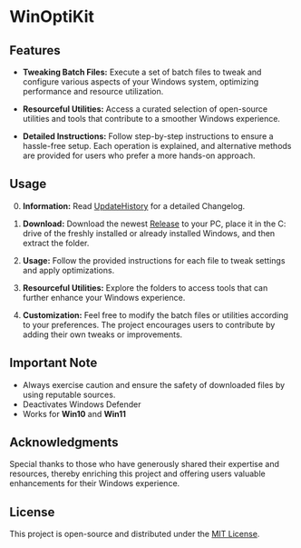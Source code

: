 # WinOptiKit

## Features

- **Tweaking Batch Files:** Execute a set of batch files to tweak and configure various aspects of your Windows system, optimizing performance and resource utilization.

- **Resourceful Utilities:** Access a curated selection of open-source utilities and tools that contribute to a smoother Windows experience.

- **Detailed Instructions:** Follow step-by-step instructions to ensure a hassle-free setup. Each operation is explained, and alternative methods are provided for users who prefer a more hands-on approach.

## Usage

0. **Information:** Read [UpdateHistory](https://github.com/HardwareGeiler/WinOptiKit/blob/main/UpdateHistory.md) for a detailed Changelog.

1. **Download:** Download the newest [Release](https://github.com/HardwareGeiler/WinOptiKit/releases/latest/download/WinOptiKit.zip) to your PC, place it in the C: drive of the freshly installed or already installed Windows, and then extract                                     the folder.

2. **Usage:** Follow the provided instructions for each file to tweak settings and apply optimizations.

3. **Resourceful Utilities:** Explore the folders to access tools that can further enhance your Windows experience.

4. **Customization:** Feel free to modify the batch files or utilities according to your preferences. The project encourages users to contribute by adding their own tweaks or improvements.

## Important Note

- Always exercise caution and ensure the safety of downloaded files by using reputable sources.
- Deactivates Windows Defender
- Works for **Win10** and **Win11**

## Acknowledgments

Special thanks to those who have generously shared their expertise and resources, thereby enriching this project and offering users valuable enhancements for their Windows experience.

## License

This project is open-source and distributed under the [MIT License](https://github.com/HardwareGeiler/WinOptiKit/blob/main/LICENSE).
